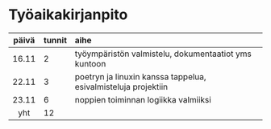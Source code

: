 # Työaikakirjanpito


| päivä | tunnit | aihe  |
| :----:|:-----| :-----|
| 16.11 | 2    | työympäristön valmistelu, dokumentaatiot yms kuntoon |
| 22.11 | 3   | poetryn ja linuxin kanssa tappelua, esivalmisteluja projektiin  |
| 23.11 | 6    | noppien toiminnan logiikka valmiiksi |
| yht   | 12  | | 
